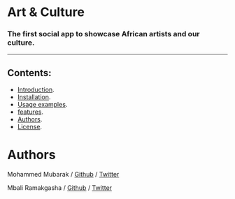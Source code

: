 # Art & Culture  

### The first social app to showcase African artists and our culture.  
<hr/>  

## Contents:  
  * [Introduction]().
  * [Installation]().
  * [Usage examples]().
  * [features]().
  * [Authors](#Authors).
  * [License]().

# Authors
Mohammed Mubarak / [Github]() / [Twitter]()

Mbali Ramakgasha / [Github]() / [Twitter]()

